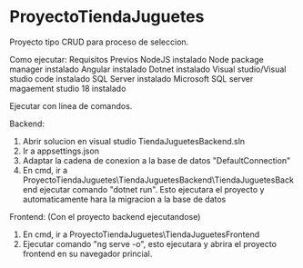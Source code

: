 # ProyectoTiendaJuguetes
Proyecto tipo CRUD para proceso de seleccion.

Como ejecutar:
Requisitos Previos
  NodeJS instalado
  Node package manager instalado
  Angular instalado
  Dotnet instalado
  Visual studio/Visual studio code instalado
  SQL Server instalado
  Microsoft SQL server magaement studio 18 instalado

Ejecutar con linea de comandos.

  Backend:
  1. Abrir solucion en visual studio TiendaJuguetesBackend.sln
  2. Ir a appsettings.json
  3. Adaptar la cadena de conexion a la base de datos "DefaultConnection"
  4. En cmd, ir a ProyectoTiendaJuguetes\TiendaJuguetesBackend\TiendaJuguetesBackend
  ejecutar comando "dotnet run". Esto ejecutara el proyecto y automaticamente hara la migracion a la base de datos
  
  Frontend:
  (Con el proyecto backend ejecutandose)
  1. En cmd, ir a ProyectoTiendaJuguetes\TiendaJuguetesFrontend
  2. Ejecutar comando "ng serve -o", esto ejecutara y abrira el proyecto frontend en su navegador princial.
  
